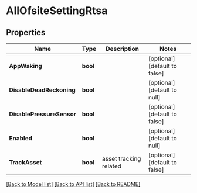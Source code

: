 # AllOfsiteSettingRtsa

## Properties
Name | Type | Description | Notes
------------ | ------------- | ------------- | -------------
**AppWaking** | **bool** |  | [optional] [default to false]
**DisableDeadReckoning** | **bool** |  | [optional] [default to null]
**DisablePressureSensor** | **bool** |  | [optional] [default to false]
**Enabled** | **bool** |  | [optional] [default to null]
**TrackAsset** | **bool** | asset tracking related | [optional] [default to false]

[[Back to Model list]](../README.md#documentation-for-models) [[Back to API list]](../README.md#documentation-for-api-endpoints) [[Back to README]](../README.md)

